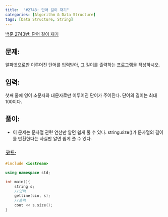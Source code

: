 ```yaml
---
title:  "#2743: 단어 길이 재기"
categories: [Algorithm & Data Structure]
tags: [Data Structure, String]
---
```


[백준 2743번: 단어 길이 재기](https://www.acmicpc.net/problem/2743)

## 문제:

알파벳으로만 이루어진 단어를 입력받아, 그 길이를 출력하는 프로그램을 작성하시오.

## 입력:

첫째 줄에 영어 소문자와 대문자로만 이루어진 단어가 주어진다. 단어의 길이는 최대 100이다.

## 풀이:

- 이 문제는 문자열 관련 연산만 알면 쉽게 풀 수 있다. string.size()가 문자열의 길이를 반환한다는 사실만 알면 쉽게 풀 수 있다.

### 코드:

```cpp
#include <iostream>

using namespace std;

int main(){
	string s;
	//입력
	getline(cin, s);
	//출력
	cout << s.size();
}
```
